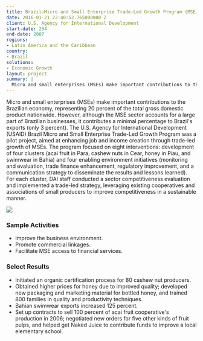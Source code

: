 ```yaml
---
title: Brazil—Micro and Small Enterprise Trade-Led Growth Program (MSE)
date: 2016-01-21 22:40:52.765000000 Z
client: U.S. Agency for International Development
start-date: 204
end-date: 2007
regions:
- Latin America and the Caribbean
country:
- Brazil
solutions:
- Economic Growth
layout: project
summary: |
  Micro and small enterprises (MSEs) make important contributions to the Brazilian economy, representing 20 percent of the total gross domestic product nationwide. However, although the MSE sector accounts for a large part of Brazilian businesses, it contributes a minimal percentage to Brazil's exports (only 3 percent).
---
```


Micro and small enterprises (MSEs) make important contributions to the Brazilian economy, representing 20 percent of the total gross domestic product nationwide. However, although the MSE sector accounts for a large part of Brazilian businesses, it contributes a minimal percentage to Brazil's exports (only 3 percent). The U.S. Agency for International Development (USAID) Brazil Micro and Small Enterprise Trade-Led Growth Program was a pilot project, aimed at enhancing job and income creation through trade-led growth of MSEs. The program focused on eight interventions: development of four clusters (acai fruit in Para, cashew nuts in Cear, honey in Piau, and swimwear in Bahia) and four enabling environment initiatives (monitoring and evaluation, trade finance enhancement, regulatory improvement, and a communication strategy to disseminate the results and lessons learned). For each cluster, DAI staff conducted a sector competitiveness evaluation and implemented a trade-led strategy, leveraging existing cooperatives and associations of small producers to improve competitiveness in a sustainable manner.

![][1]

###  Sample Activities

* Improve the business environment.
* Promote commercial linkages.
* Facilitate MSE access to financial services.

###  Select Results

* Initiated an organic certification process for 80 cashew nut producers.
* Obtained higher prices for honey due to improved quality; developed new packaging and marketing material for bottled honey, and trained 800 families in quality and productivity techniques.
* Bahian swimwear exports increased 125 percent.
* Set up contracts to sell 100 percent of acai fruit cooperative's production in 2006; negotiated new orders for five other kinds of fruit pulps, and helped get Naked Juice to contribute funds to improve a local elementary school.

[1]: /assets/images/projects/Swimwear.jpg
